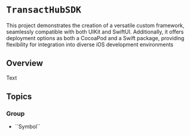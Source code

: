 # ``TransactHubSDK``


This project demonstrates the creation of a versatile custom framework, seamlessly compatible with both UIKit and SwiftUI. Additionally, it offers deployment options as both a CocoaPod and a Swift package, providing flexibility for integration into diverse iOS development environments

## Overview

<!--@START_MENU_TOKEN@-->Text<!--@END_MENU_TOKEN@-->

## Topics

### <!--@START_MENU_TOKEN@-->Group<!--@END_MENU_TOKEN@-->

- <!--@START_MENU_TOKEN@-->``Symbol``<!--@END_MENU_TOKEN@-->

